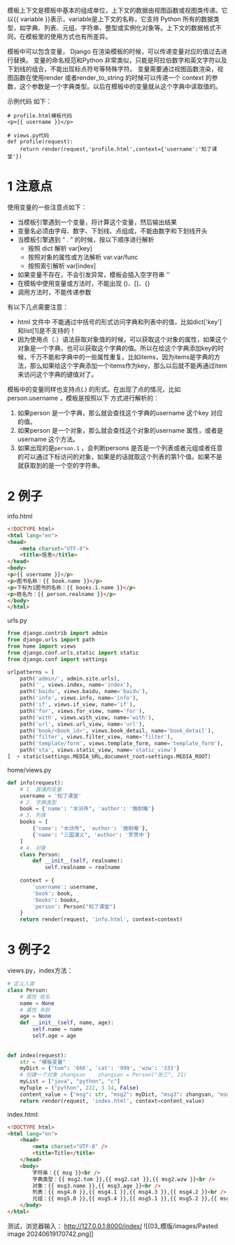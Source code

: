 
模板上下文是模板中基本的组成单位，上下文的数据由视图函数或视图类传递。它以{{ variable }}表示，variable是上下文的名称，它支持 Python 所有的数据类型，如字典、列表、元组、字符串、整型或实例化对象等。上下文的数据格式不同，在模板里的使用方式也有所差异。



模板中可以包含变量， Django 在渲染模板的时候，可以传递变量对应的值过去进行替换。
变量的命名规范和Python 非常类似，只能是阿拉伯数字和英文字符以及下划线的组合，不能出现标点符号等特殊字符。
变量需要通过视图函数渲染，视图函数在使用render 或者render_to_string 的时候可以传递一个 context 的参数，这个参数是一个字典类型。以后在模板中的变量就从这个字典中读取值的。

示例代码 如下：

```
# profile.html模板代码
<p>{{ username }}</p>

# views.py代码
def profile(request):
    return render(request,'profile.html',context={'username':'知了课堂'})
```

# 1 注意点 

使用变量的一些注意点如下：

- 当模板引擎遇到一个变量，将计算这个变量，然后输出结果
- 变量名必须由字母、数字、下划线、点组成，不能由数字和下划线开头
- 当模板引擎遇到 “ . ” 的时候，按以下顺序进行解析
	- 按照 dict 解析 var[key]
	- 按照对象的属性或方法解析 var.var/func
	- 按照索引解析 var[index]
- 如果变量不存在，不会引发异常，模板会插入空字符串 ''
- 在模板中使用变量或方法时，不能出现 ()、[]、{}
- 调用方法时，不能传递参数


有以下几点需要注意：
- html 文件中 不能通过中括号的形式访问字典和列表中的值，比如dict['key']和list[1]是不支持的！
- 因为使用点（.）语法获取对象值的时候，可以获取这个对象的属性，如果这个对象是一个字典，也可以获取这个字典的值。所以在给这个字典添加key的时候，千万不能和字典中的一些属性重复。比如items，因为items是字典的方法，那么如果给这个字典添加一个items作为key，那么以后就不能再通过item来访问这个字典的键值对了。

模板中的变量同样也支持点(.) 的形式。在出现了点的情况，比如person.username ，模板是按照以下 方式进行解析的：
1. 如果person 是一个字典，那么就会查找这个字典的username 这个key 对应的值。
2. 如果person 是一个对象，那么就会查找这个对象的username 属性，或者是username 这个方法。
3. 如果出现的是`person.1` ，会判断persons 是否是一个列表或者元组或者任意的可以通过下标访问的对象，如果是的话就取这个列表的第1个值。如果不是就获取到的是一个空的字符串。




# 2 例子


info.html
```html
<!DOCTYPE html>
<html lang="en">
<head>
    <meta charset="UTF-8">
    <title>信息</title>
</head>
<body>
<p>{{ username }}</p>
<p>图书名称：{{ book.name }}</p>
<p>下标为1图书的名称：{{ books.1.name }}</p>
<p>姓名为：{{ person.realname }}</p>
</body>
</html>

```

urls.py
```python
from django.contrib import admin
from django.urls import path
from home import views
from django.conf.urls.static import static
from django.conf import settings

urlpatterns = [
    path('admin/', admin.site.urls),
    path('', views.index, name='index'),
    path('baidu', views.baidu, name='baidu'),
    path('info', views.info, name='info'),
    path('if', views.if_view, name='if'),
    path('for', views.for_view, name='for'),
    path('with', views.with_view, name='with'),
    path('url', views.url_view, name='url'),
    path('book/<book_id>', views.book_detail, name='book_detail'),
    path('filter', views.filter_view, name='filter'),
    path('template/form', views.template_form, name='template_form'),
    path('sta', views.static_view, name='static_view')
]  + static(settings.MEDIA_URL,document_root=settings.MEDIA_ROOT)
```


home/views.py
```python 
def info(request):
    # 1. 普通的变量
    username = '知了课堂'
    # 2. 字典类型
    book = {'name': "水浒传", 'author': '施耐庵'}
    # 3. 列表
    books = [
        {'name': "水浒传", 'author': '施耐庵'},
        {'name': "三国演义", 'author': '罗贯中'}
    ]
    # 4. 对象
    class Person:
        def __init__(self, realname):
            self.realname = realname
    
    context = {
        'username': username,
        'book': book,
        'books': books,
        'person': Person("知了课堂")
    }
    return render(request, 'info.html', context=context)
```



# 3 例子2

views.py，index方法：
```python
# 定义人类  
class Person:  
    # 属性 姓名  
    name = None  
    # 属性 年龄  
    age = None  
    def __init__(self, name, age):  
        self.name = name  
        self.age = age  
  
  
def index(request):  
    str = "模板变量"  
    myDict = {"tom": '666', 'cat': '999', 'wzw': '333'}  
    # 创建一个对象 zhangsan    zhangsan = Person("张三", 21)  
    myList = ["java", "python", "c"]  
    myTuple = ("python", 222, 3.14, False)  
    content_value = {"msg": str, "msg2": myDict, "msg3": zhangsan, "msg4":  myList, "msg5": myTuple}  
    return render(request, 'index.html', context=content_value)
```

index.html:
```html
<!DOCTYPE html>
<html lang="en">
    <head>
        <meta charset="UTF-8" />
        <title>Title</title>
    </head>
    <body>
        字符串：{{ msg }}<br />
        字典类型：{{ msg2.tom }},{{ msg2.cat }},{{ msg2.wzw }}<br />
        对象：{{ msg3.name }},{{ msg3.age }}<br />
        列表：{{ msg4.0 }},{{ msg4.1 }},{{ msg4.3 }},{{ msg4.2 }}<br />
        元组：{{ msg5.0 }},{{ msg5.4 }},{{ msg5.1 }},{{ msg5.2 }},{{ msg5.3 }}
    </body>
</html>

```


测试，浏览器输入： http://127.0.0.1:8000/index/
![[03_模版/images/Pasted image 20240619170742.png]]

